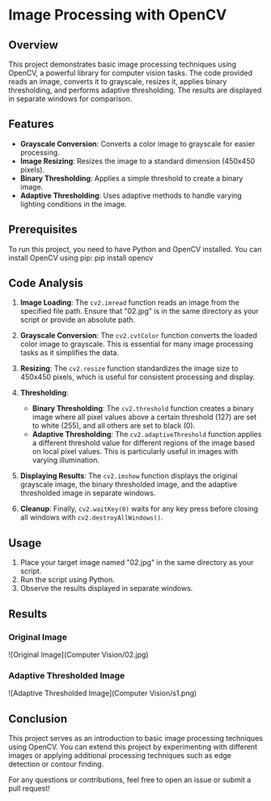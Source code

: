 # Image Processing with OpenCV

## Overview

This project demonstrates basic image processing techniques using OpenCV, a powerful library for computer vision tasks. The code provided reads an image, converts it to grayscale, resizes it, applies binary thresholding, and performs adaptive thresholding. The results are displayed in separate windows for comparison.

## Features

- **Grayscale Conversion**: Converts a color image to grayscale for easier processing.
- **Image Resizing**: Resizes the image to a standard dimension (450x450 pixels).
- **Binary Thresholding**: Applies a simple threshold to create a binary image.
- **Adaptive Thresholding**: Uses adaptive methods to handle varying lighting conditions in the image.

## Prerequisites

To run this project, you need to have Python and OpenCV installed. You can install OpenCV using pip:
pip install opencv



## Code Analysis

1. **Image Loading**: The `cv2.imread` function reads an image from the specified file path. Ensure that "02.jpg" is in the same directory as your script or provide an absolute path.

2. **Grayscale Conversion**: The `cv2.cvtColor` function converts the loaded color image to grayscale. This is essential for many image processing tasks as it simplifies the data.

3. **Resizing**: The `cv2.resize` function standardizes the image size to 450x450 pixels, which is useful for consistent processing and display.

4. **Thresholding**:
   - **Binary Thresholding**: The `cv2.threshold` function creates a binary image where all pixel values above a certain threshold (127) are set to white (255), and all others are set to black (0).
   - **Adaptive Thresholding**: The `cv2.adaptiveThreshold` function applies a different threshold value for different regions of the image based on local pixel values. This is particularly useful in images with varying illumination.

5. **Displaying Results**: The `cv2.imshow` function displays the original grayscale image, the binary thresholded image, and the adaptive thresholded image in separate windows.

6. **Cleanup**: Finally, `cv2.waitKey(0)` waits for any key press before closing all windows with `cv2.destroyAllWindows()`.

## Usage

1. Place your target image named "02.jpg" in the same directory as your script.
2. Run the script using Python.
3. Observe the results displayed in separate windows.

## Results

### Original Image
![Original Image](Computer Vision/02.jpg)

### Adaptive Thresholded Image
![Adaptive Thresholded Image](Computer Vision/s1.png)

## Conclusion

This project serves as an introduction to basic image processing techniques using OpenCV. You can extend this project by experimenting with different images or applying additional processing techniques such as edge detection or contour finding.

For any questions or contributions, feel free to open an issue or submit a pull request!
